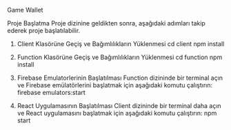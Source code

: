 Game Wallet

Proje Başlatma
Proje dizinine geldikten sonra, aşağıdaki adımları takip ederek proje başlatılabilir.

1. Client Klasörüne Geçiş ve Bağımlılıkların Yüklenmesi
cd client
npm install

2. Function Klasörüne Geçiş ve Bağımlılıkların Yüklenmesi
cd function
npm install

3. Firebase Emulatorlerinin Başlatılması
Function dizininde bir terminal açın ve Firebase emülatörlerini başlatmak için aşağıdaki komutu çalıştırın:
firebase emulators:start

4. React Uygulamasının Başlatılması
Client dizininde bir terminal daha açın ve React uygulamasını başlatmak için aşağıdaki komutu çalıştırın:
npm start

